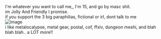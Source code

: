 # 
<br> I'm whatever you want to call me,, I'm 15, and go by masc shit.
<br> im Jolly And Friendly I promise.
<br> if you support the 3 big paraphilias, fictional or irl, dont talk to me
<br> ![image](https://github.com/user-attachments/assets/9e618cbd-56e7-4f79-8a80-900242f36b86)
<br> i like metalocalypse, metal gear, postal, cof, ffxiv, dungeon meshi, and blah blah blah.. a LOT more!!
